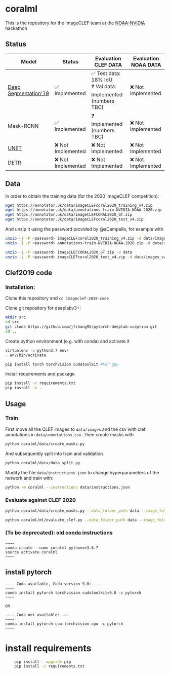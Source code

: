 # coralml

This is the repository for the ImageCLEF team at the [NOAA-NVIDIA](https://www.gpuhackathons.org/event/noaa-gpu-hackathon) hackathon

## Status

|Model|Status|Evaluation CLEF DATA|Evaluation NOAA DATA|
|---|---|---| --- |
|[Deep Segmentation'19](http://www.dei.unipd.it/~ferro/CLEF-WN-Drafts/CLEF2019/paper_151.pdf)| ✅ Implemented| ✅ Test data: 18% IoU <br> ❓ Val data: Implemented (numbers TBC) | ❌ Not Implemented  |
|Mask-RCNN | ✅ Implemented |  ❓ Implemented (numbers TBC) | ❌ Not Implemented |
|[UNET](https://github.com/NVIDIA/DeepLearningExamples/tree/master/TensorFlow2/Segmentation/UNet_Medical)| ❌ Not Implemented| ❌ Not Implemented | ❌ Not Implemented |
|DETR| ❌ Not Implemented| ❌ Not Implemented | ❌ Not Implemented |



## Data

In order to obtain the training data (for the 2020 ImageCLEF competition): 
```bash
wget https://annotator.uk/data/imageCLEFcoral2020_training_v4.zip
wget https://annotator.uk/data/annotations-train-NVIDIA-NOAA-2020.zip
wget https://annotator.uk/data/imageCLEFCORAL2020_GT.zip
wget https://annotator.uk/data/imageCLEFcoral2020_test_v4.zip
```
And unzip it using the password provided by @aCampello, for example with 

```bash
unzip -j -P <password> imageCLEFcoral2020_training_v4.zip -d data/images
unzip -j -P <password> annotations-train-NVIDIA-NOAA-2020.zip -d data/images
```

```bash
unzip -j -P <password> imageCLEFCORAL2020_GT.zip -d data
unzip -j -P <password> imageCLEFcoral2020_test_v4.zip -d data/images_val
```


## Clef2019 code

### Installation:

Clone this repository and `cd imageclef-2019-code`

Clone git repository for deeplabv3+:

```bash	
mkdir src
cd src
git clone https://github.com/jfzhang95/pytorch-deeplab-xception.git
cd ..
```

Create python environment (e.g. with conda) and activate it

```bash
virtualenv -p python3.7 env/
. env/bin/activate
```

```bash
pip install torch torchvision cudatoolkit #For gpu
```

Install requirements and package
```bash
pip install -r requirements.txt
pip install -e .
```

## Usage

### Train
First move all the CLEF images to `data/images` and the csv with clef annotations in `data/annotations.csv`. Then create masks with

```bash
python coralml/data/create_masks.py
``` 

And subsequently split into train and validation

```bash
python coralml/data/data_split.py
```

Modify the file `data/instructions.json` to change hyperparameters of the network and train with:

```bash
python -m coralml --instructions data/instructions.json
```

### Evaluate against CLEF 2020

```bash
python coralml/data/create_masks.py --data_folder_path data --image_folder images_val --mask_folder masks_val --annotations_file imageCLEFcoral2020_GT.csv
```

```bash
python coralml/ml/evaluate_clef.py --data_folder_path data --image_folder images_val --mask_folder masks_val --model_path models/test_model/model_best.pth
```

### (To be deprecated): old conda instructions
	
	~~~~
	conda create --name coralml python==3.6.7
	source activate coralml
	~~~~
	
## install pytorch
	---- Cuda available, Cuda version 9.0: ----
	~~~~	
	conda install pytorch torchvision cudatoolkit=9.0 -c pytorch
	~~~~
    
    OR
    
	---- Cuda not available: ---
	~~~~	
	conda install pytorch-cpu torchvision-cpu -c pytorch
	~~~~

# install requirements
```bash
	pip install --upgrade pip
	pip install -r requirements.txt
```
